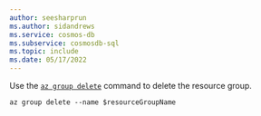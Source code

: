 ```yaml
---
author: seesharprun
ms.author: sidandrews
ms.service: cosmos-db
ms.subservice: cosmosdb-sql
ms.topic: include
ms.date: 05/17/2022
---
```


Use the [``az group delete``](/cli/azure/group#az-group-delete) command to delete the resource group.

```azurecli-interactive
az group delete --name $resourceGroupName
```
